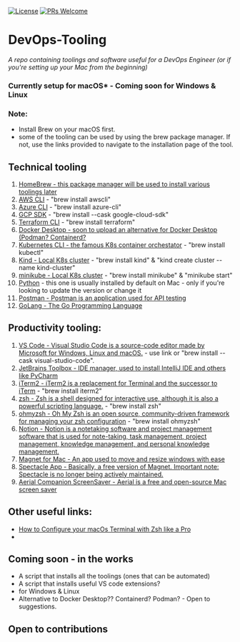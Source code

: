 [![License](https://img.shields.io/badge/License-Apache_2.0-blue.svg)](https://opensource.org/licenses/Apache-2.0)
[![PRs Welcome](https://img.shields.io/badge/PRs-welcome-brightgreen.svg?style=flat-square)](http://makeapullrequest.com)

# DevOps-Tooling
*A repo containing toolings and software useful for a DevOps Engineer (or if you're setting up your Mac from the beginning)*

### Currently setup for macOS* - Coming soon for Windows & Linux

### Note:
- Install Brew on your macOS first.
- some of the tooling can be used by using the brew package manager. If not, use the links provided to navigate to the installation page of the tool.

## Technical tooling
1. [HomeBrew - this package manager will be used to install various toolings later](https://brew.sh/)
1. [AWS CLI](https://docs.aws.amazon.com/cli/latest/userguide/getting-started-install.html) - "brew install awscli"
1. [Azure CLI](https://docs.microsoft.com/en-us/cli/azure/install-azure-cli-macos) - "brew install azure-cli"
1. [GCP SDK](https://cloud.google.com/sdk/docs/install) - "brew install --cask google-cloud-sdk"
1. [Terraform CLI](https://learn.hashicorp.com/tutorials/terraform/install-cli) - "brew install terraform"
1. [Docker Desktop - soon to upload an alternative for Docker Desktop (Podman? Containerd?](https://www.docker.com/products/docker-desktop) 
1. [Kubernetes CLI - the famous K8s container orchestator](https://kubernetes.io/docs/tasks/tools/install-kubectl-macos/) - "brew install kubectl"
1. [Kind - Local K8s cluster](https://kind.sigs.k8s.io/docs/user/quick-start/) - "brew install kind" & "kind create cluster --name kind-cluster"
1. [minikube - Local K8s cluster](https://minikube.sigs.k8s.io/docs/start/) - "brew install minikube" & "minikube start"
1. [Python]() - this one is usually installed by default on Mac - only if you're looking to update the version or change it
1. [Postman - Postman is an application used for API testing](https://www.postman.com/downloads/)
1. [GoLang -  The Go Programming Language](https://go.dev/doc/install)


## Productivity tooling: 
1. [VS Code - Visual Studio Code is a source-code editor made by Microsoft for Windows, Linux and macOS.](https://code.visualstudio.com/download) - use link or "brew install --cask visual-studio-code".
1. [JetBrains Toolbox - IDE manager, used to install IntelliJ IDE and others like PyCharm](https://www.jetbrains.com/toolbox-app/)
1. [iTerm2 - iTerm2 is a replacement for Terminal and the successor to iTerm](https://iterm2.com/) - "brew install iterm2"
1. [zsh - Zsh is a shell designed for interactive use, although it is also a powerful scripting language.](https://github.com/ohmyzsh/ohmyzsh) - "brew install zsh"
1. [ohmyzsh - Oh My Zsh is an open source, community-driven framework for managing your zsh configuration](https://github.com/ohmyzsh/ohmyzsh) - "brew install ohmyzsh"
1. [Notion - Notion is a notetaking software and project management software that is used for note-taking, task management, project management, knowledge management, and personal knowledge management.](https://www.notion.so/desktop) 
1. [Magnet for Mac - An app used to move and resize windows with ease ](https://apps.apple.com/gb/app/magnet/id441258766?mt=12)
1. [Spectacle App - Basically, a free version of Magnet. Important note: Spectacle is no longer being actively maintained.](https://www.spectacleapp.com/)
1. [Aerial Companion ScreenSaver - Aerial is a free and open-source Mac screen saver](https://aerialscreensaver.github.io/) 

## Other useful links:

- [How to Configure your macOs Terminal with Zsh like a Pro](https://www.freecodecamp.org/news/how-to-configure-your-macos-terminal-with-zsh-like-a-pro-c0ab3f3c1156/)
- 

## Coming soon - in the works
- A script that installs all the toolings (ones that can be automated)
- A script that installs useful VS code extensions?
- for Windows & Linux
- Alternative to Docker Desktop?? Containerd? Podman? - Open to suggestions.

## Open to contributions
